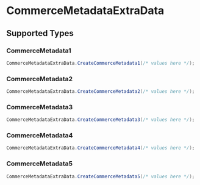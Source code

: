 # CommerceMetadataExtraData


## Supported Types

### CommerceMetadata1

```csharp
CommerceMetadataExtraData.CreateCommerceMetadata1(/* values here */);
```

### CommerceMetadata2

```csharp
CommerceMetadataExtraData.CreateCommerceMetadata2(/* values here */);
```

### CommerceMetadata3

```csharp
CommerceMetadataExtraData.CreateCommerceMetadata3(/* values here */);
```

### CommerceMetadata4

```csharp
CommerceMetadataExtraData.CreateCommerceMetadata4(/* values here */);
```

### CommerceMetadata5

```csharp
CommerceMetadataExtraData.CreateCommerceMetadata5(/* values here */);
```
